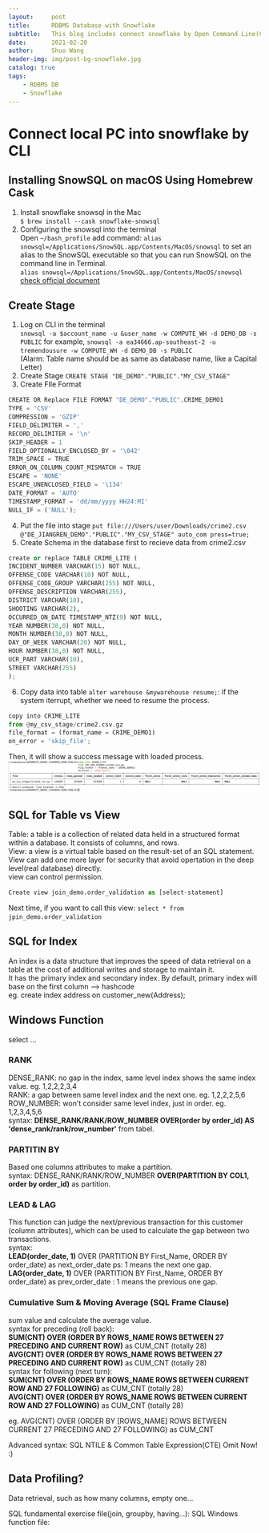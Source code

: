 ```yaml
---
layout:     post
title:      RDBMS Database with Snowflake
subtitle:   This blog includes connect snowflake by Open Command Line(CLI) in Mac, and includes some high level windows analytic function, such as dense_rank, partion by, lead, lag and so forth. 
date:       2021-02-20
author:     Shuo Wang
header-img: img/post-bg-snowflake.jpg
catalog: true
tags:
    - RDBMS DB
    - Snowflake
---
```



# Connect local PC into snowflake by CLI

## Installing SnowSQL on macOS Using Homebrew Cask
1. Install snowflake snowsql in the Mac  
`$ brew install --cask snowflake-snowsql`  
2. Configuring the snowsql into the terminal  
Open `~/bash_profile` add command: `alias snowsql=/Applications/SnowSQL.app/Contents/MacOS/snowsql` to set an alias to the SnowSQL executable so that you can run SnowSQL on the command line in Terminal.   
`alias snowsql=/Applications/SnowSQL.app/Contents/MacOS/snowsql`
[check official document](https://docs.snowflake.com/en/user-guide/snowsql-install-config.html#installing-snowsql-on-macos-using-homebrew-cask)

## Create Stage
1. Log on CLI in the terminal  
`snowsql -a $account_name -u &user_name -w COMPUTE_WH -d DEMO_DB -s PUBLIC`
for example, `snowsql -a ea34666.ap-southeast-2 -u tremendousure -w COMPUTE_WH -d DEMO_DB -s PUBLIC`  
(Alarm: Table name should be as same as database name, like a Capital Letter)
2. Create Stage
`CREATE STAGE "DE_DEMO"."PUBLIC"."MY_CSV_STAGE"`  
3. Create FIle Format
```python
CREATE OR Replace FILE FORMAT "DE_DEMO"."PUBLIC".CRIME_DEMO1
TYPE = 'CSV'
COMPRESSION = 'GZIP'
FIELD_DELIMITER = ','
RECORD_DELIMITER = '\n'
SKIP_HEADER = 1
FIELD_OPTIONALLY_ENCLOSED_BY = '\042'
TRIM_SPACE = TRUE
ERROR_ON_COLUMN_COUNT_MISMATCH = TRUE
ESCAPE = 'NONE'
ESCAPE_UNENCLOSED_FIELD = '\134'
DATE_FORMAT = 'AUTO'
TIMESTAMP_FORMAT = 'dd/mm/yyyy HH24:MI'
NULL_IF = ('NULL');
```
4. Put the file into stage
`put file:///Users/user/Downloads/crime2.csv @"DE_JIANGREN_DEMO"."PUBLIC"."MY_CSV_STAGE" auto_com
                                                 press=true;`
5. Create Schema in the database first to recieve data from crime2.csv
```python
create or replace TABLE CRIME_LITE (
INCIDENT_NUMBER VARCHAR(15) NOT NULL,
OFFENSE_CODE VARCHAR(10) NOT NULL,
OFFENSE_CODE_GROUP VARCHAR(255) NOT NULL,
OFFENSE_DESCRIPTION VARCHAR(255),
DISTRICT VARCHAR(10),
SHOOTING VARCHAR(2),
OCCURRED_ON_DATE TIMESTAMP_NTZ(9) NOT NULL,
YEAR NUMBER(38,0) NOT NULL,
MONTH NUMBER(38,0) NOT NULL,
DAY_OF_WEEK VARCHAR(20) NOT NULL,
HOUR NUMBER(38,0) NOT NULL,
UCR_PART VARCHAR(10),
STREET VARCHAR(255)
);
```  
                                                 
6. Copy data into table
`alter warehouse &mywarehouse resume;`: if the system iterrupt, whether we need to resume the process.
```python
copy into CRIME_LITE
from @my_csv_stage/crime2.csv.gz
file_format = (format_name = CRIME_DEMO1)
on_error = 'skip_file';
```  
Then, it will show a success message with loaded process.
![picture1](/img/snowflake-file-sucess.png)


## SQL for Table vs View
Table: a table is a collection of related data held in a structured format within a database. It consists of columns, and rows.  
View: a view is a virtual table based on the result-set of an SQL statement.  
View can add one more layer for security that avoid opertation in the deep level(real database) directly.  
view can control permission.  
```python
Create view join_demo.order_validation as [select-statement]
```  
Next time, if you want to call this view: `select * from jpin_demo.order_validation`

## SQL for Index
An index is a data structure that improves the speed of data retrieval on a table at the cost of additional writes and storage to maintain it.  
It has the primary index and secondary index. By default, primary index will base on the first column --> hashcode    
eg. create index address on customer_new(Address);


## Windows Function
select ...
### RANK
DENSE_RANK: no gap in the index, same level index shows the same index value. eg. 1,2,2,2,3,4  
RANK: a gap between same level index and the next one. eg. 1,2,2,2,5,6  
ROW_NUMBER: won't consider same level index, just in order. eg. 1,2,3,4,5,6  
syntax: **DENSE_RANK/RANK/ROW_NUMBER OVER(order by order_id) AS 'dense_rank/rank/row_number'** from tabel.

### PARTITIN BY
Based one columns attributes to make a partition.  
syntax: DENSE_RANK/RANK/ROW_NUMBER **OVER(PARTITION BY COL1, order by order_id)** as partition.  

### LEAD & LAG
This function can judge the next/previous transaction for this customer (column attributes), which can be used to calculate the gap between two transactions.  
syntax:  
**LEAD(order_date, 1)** OVER (PARTITION BY First_Name, ORDER BY order_date) as next_order_date ps: 1 means the next one gap.  
**LAG(order_date, 1)** OVER (PARTITION BY First_Name, ORDER BY order_date) as prev_order_date : 1 means the previous one gap.

### Cumulative Sum & Moving Average (SQL Frame Clause)
sum value and calculate the average value.  
syntax for preceding (roll back):  
**SUM(CNT) OVER (ORDER BY ROWS_NAME ROWS BETWEEN 27 PRECEDING AND CURRENT ROW)** as CUM_CNT  (totally 28)   
**AVG(CNT) OVER (ORDER BY ROWS_NAME ROWS BETWEEN 27 PRECEDING AND CURRENT ROW)** as CUM_CNT  (totally 28)   
syntax for following (next turn):  
**SUM(CNT) OVER (ORDER BY ROWS_NAME ROWS BETWEEN CURRENT ROW AND 27 FOLLOWING)** as CUM_CNT  (totally 28)    
**AVG(CNT) OVER (ORDER BY ROWS_NAME ROWS BETWEEN CURRENT ROW AND 27 FOLLOWING)** as CUM_CNT  (totally 28)

eg. AVG(CNT) OVER (ORDER BY [ROWS_NAME] ROWS BETWEEN CURRENT 27 PRECEDING AND 27 FOLLOWING) as CUM_CNT 

Advanced syntax: SQL NTILE & Common Table Expression(CTE) Omit Now! :)

## Data Profiling?
Data retrieval, such as how many columns, empty one...

SQL fundamental exercise file(join, groupby, having...):
SQL Windows function file:



















